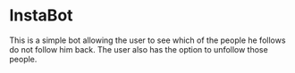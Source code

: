 # InstaBot
This is a simple bot allowing the user to see which of the people he follows do not follow him back. The user also has the option to unfollow those people.
